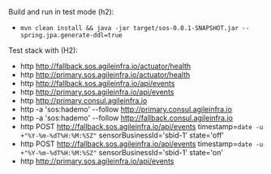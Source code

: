 Build and run in test mode (h2):  
- `mvn clean install && java -jar target/sos-0.0.1-SNAPSHOT.jar --spring.jpa.generate-ddl=true`

Test stack with (H2):  
- http http://fallback.sos.agileinfra.io/actuator/health
- http http://primary.sos.agileinfra.io/actuator/health
- http http://fallback.sos.agileinfra.io/api/events
- http http://primary.sos.agileinfra.io/api/events
- http http://primary.consul.agileinfra.io
- http -a 'sos:hademo' --follow http://primary.consul.agileinfra.io
- http -a 'sos:hademo' --follow http://fallback.consul.agileinfra.io
- http POST http://fallback.sos.agileinfra.io/api/events timestamp=`date -u +"%Y-%m-%dT%H:%M:%SZ"` sensorBusinessId='sbid-1' state='off'
- http POST http://fallback.sos.agileinfra.io/api/events timestamp=`date -u +"%Y-%m-%dT%H:%M:%SZ"` sensorBusinessId='sbid-1' state='on'
- http http://primary.sos.agileinfra.io/api/events
